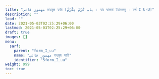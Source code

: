 ```yaml
---
title: "مهموز فائي মাহমুজ ফায়ি [باب كَرُمَ يَكْرُمُ । বাব কারুমা ইয়াকরুমু । ফর্ম I U-U]"
description: ""
lead: ""
date: 2021-05-03T02:25:29+06:00
lastmod: 2021-05-03T02:25:29+06:00
draft: true
images: []
menu: 
  sarf:
    parent: "form_I_uu"
    name: "مهموز فائي মাহমুজ ফায়ি"
    identifier: "5form_I_uu"
weight: 999
toc: true
---
```



